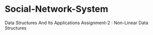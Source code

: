 # Social-Network-System
Data Structures And Its Applications Assignment-2 : Non-Linear Data Structures
